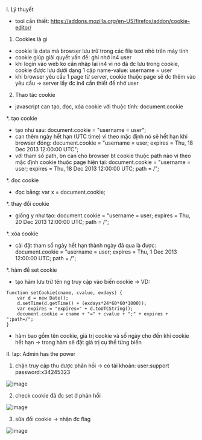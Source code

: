 I. Lý thuyết<br>
- tool cần thiết: https://addons.mozilla.org/en-US/firefox/addon/cookie-editor/<br>

1. Cookies là gì<br>
- cookie là data mà browser lưu trữ trong các file text nhỏ trên máy tính
- cookie giúp giải quyết vấn đề: ghi nhớ in4 user
- khi login vào web ko cần nhập lại in4 vì nó đã đc lưu trong cookie, cookie được lưu dưới dạng 1 cặp name-value: username = user
- khi browser yêu cầu 1 page từ server, cookie thuộc page sẽ đc thêm vào yêu cầu -> server lấy đc in4 cần thiết để nhớ user<br>

2. Thao tác cookie <br>
- javascript can tạo, đọc, xóa cookie với thuộc tính: document.cookie<br>

*. tạo cookie<br>
- tạo như sau: document.cookie = "username = user";
- can thêm ngày hết hạn (UTC time) vì theo mặc định nó sẽ hết hạn khi browser đóng: document.cookie = "username = user; expires = Thu, 18 Dec 2013 12:00:00 UTC";
- với tham số path, bn can cho browser bt cookie thuộc path nào vì theo mặc định cookie thuộc page hiện tại: document.cookie = "username = user; expires = Thu, 18 Dec 2013 12:00:00 UTC; path = /";<br>

*. đọc cookie<br>
- đọc bằng: var x = document.cookie;<br>

*. thay đổi cookie<br>
- giống y như tạo:  document.cookie = "username = user; expires = Thu, 20 Dec 2013 12:00:00 UTC; path = /";<br>

*. xóa cookie<br>
- cài đặt tham số ngày hết hạn thành ngày đã qua là được:  document.cookie = "username = user; expires = Thu, 1 Dec 2013 12:00:00 UTC; path = /";<br>

*. hàm để set cookie<br>
- tạo hàm lưu trữ tên ng truy cập vào biến cookie -> VD:<br>
```
function setCookie(cname, cvalue, exdays) {
    var d = new Date();
    d.setTime(d.getTime() + (exdays*24*60*60*1000));
    var expires = "expires=" + d.toUTCString();
    document.cookie = cname + "=" + cvalue + ";" + expires + ";path=/";
}
```

- hàm bao gồm tên cookie, giá trị cookie và số ngày cho đến khi cookie hết hạn -> trong hàm sẽ đặt giá trị cụ thể từng biến<br>

II. lap: Admin has the power<br>
1. chặn truy cập thu được phản hồi -> có tài khoản: user:support password:x34245323<br>

![image](https://github.com/user-attachments/assets/96c22402-1a4c-4310-9ccd-011c0cb98e1a)<br>

2. check cookie đã đc set ở phản hồi<br>

![image](https://github.com/user-attachments/assets/555a4f9b-d76b-46bb-aaf0-35a13c74fcd6)<br>

3. sửa đổi cookie -> nhận đc flag<br>

![image](https://github.com/user-attachments/assets/a363689c-46d2-4e3c-821f-ea24e04f2b1f)<br>

